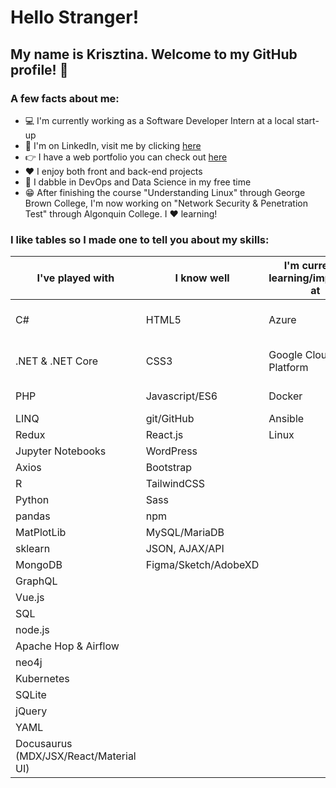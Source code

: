 # Hello Stranger!

## My name is Krisztina. Welcome to my GitHub profile! :wave:


### A few facts about me:
- :computer: I'm currently working as a Software Developer Intern at a local start-up 
- :briefcase: I'm on LinkedIn, visit me by clicking [here](https://www.linkedin.com/in/krisztinapap/)
- :point_right: I have a web portfolio you can check out [here](https://www.kriszdev.com/)
- :heart: I enjoy both front and back-end projects
- :brain: I dabble in DevOps and Data Science in my free time
- :grin: After finishing the course "Understanding Linux" through George Brown College, I'm now working on "Network Security & Penetration Test" through Algonquin College. I :heart: learning!


### I like tables so I made one to tell you about my skills:

I've played with | I know well | I'm currently learning/improving at | I want to know!
---------------- | ------ | ----------------------- | --------------
C# | HTML5 | Azure | Amazon Web Services
.NET & .NET Core | CSS3 | Google Cloud Platform | Improve my testing skills
PHP | Javascript/ES6 | Docker | Information Security
LINQ | git/GitHub | Ansible | C++
Redux | React.js | Linux | TypeScript
Jupyter Notebooks | WordPress |  | Chef
Axios | Bootstrap | | 
R | TailwindCSS | | 
Python | Sass | |
pandas | npm | | 
MatPlotLib | MySQL/MariaDB | 
sklearn | JSON, AJAX/API 
MongoDB | Figma/Sketch/AdobeXD
GraphQL |
Vue.js | 
SQL |
node.js |
Apache Hop & Airflow |
neo4j |
Kubernetes |
SQLite |
jQuery |
YAML |
Docusaurus (MDX/JSX/React/Material UI) |

